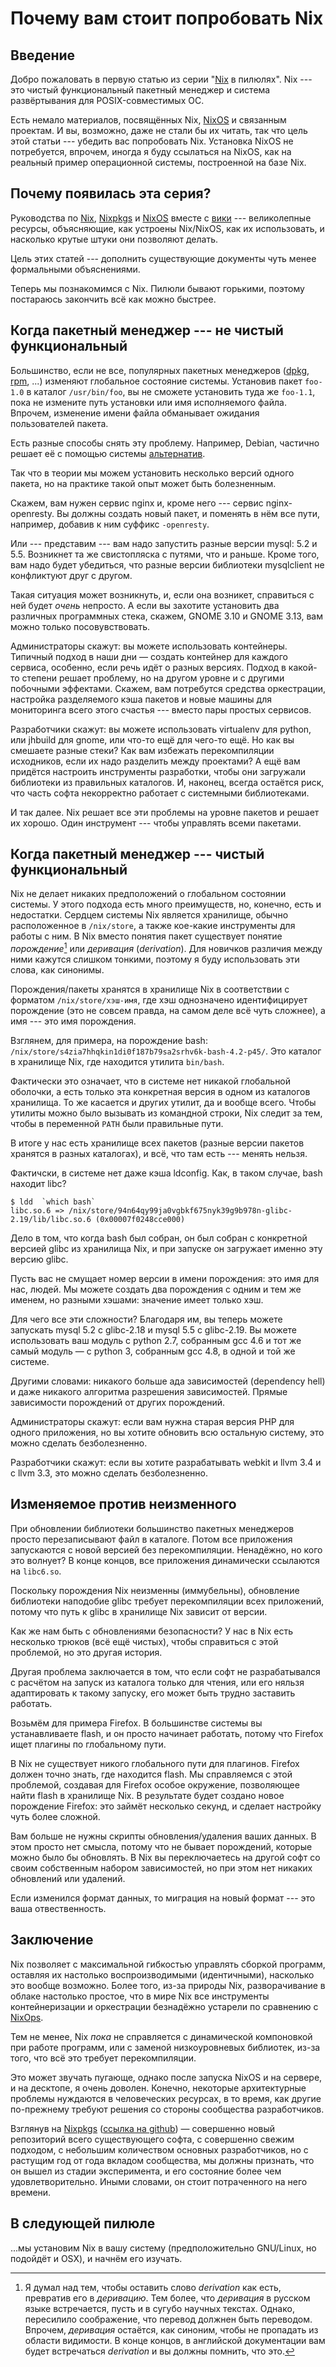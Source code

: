 # Почему вам стоит попробовать Nix

## Введение

Добро пожаловать в первую статью из серии "[Nix](https://nixos.org/nix) в пилюлях".
Nix --- это чистый функциональный пакетный менеджер и система развёртывания для POSIX-совместимых ОС.

Есть немало материалов, посвящённых Nix, [NixOS](https::/nixos.org/nixos) и связанным проектам.
И вы, возможно, даже не стали бы их читать, так что цель этой статьи --- убедить вас попробовать Nix.
Установка NixOS не потребуется, впрочем, иногда я буду ссылаться на NixOS, как на реальный пример операционной системы, построенной на базе Nix.

## Почему появилась эта серия?

Руководства по [Nix](https://nixos.org/manual/nix), [Nixpkgs](https://nixos.org/manual/nixpkgs/) и [NixOS](https://nixos.org/manual/nixos/) вместе с [вики](https://nixos.wiki/) --- великолепные ресурсы, объясняющие, как устроены Nix/NixOS, как их использовать, и насколько крутые штуки они позволяют делать.

Цель этих статей --- дополнить существующие документы чуть менее формальными объяснениями.

Теперь мы познакомимся с Nix.
Пилюли бывают горькими, поэтому постараюсь закончить всё как можно быстрее.

## Когда пакетный менеджер --- не чистый функциональный

Большинство, если не все, популярных пакетных менеджеров ([dpkg](https://wiki.debian.org/dpkg), [rpm](http://www.rpm.org/), ...) изменяют глобальное состояние системы.
Установив пакет `foo-1.0` в каталог `/usr/bin/foo`, вы не сможете установить туда же `foo-1.1`, пока не измените путь установки или имя исполняемого файла.
Впрочем, изменение имени файла обманывает ожидания пользователей пакета.

Есть разные способы снять эту проблему. Например, Debian, частично решает её с помощью системы [альтернатив](https://wiki.debian.org/DebianAlternatives).

Так что в теории мы можем установить несколько версий одного пакета, но на практике такой опыт может быть болезненным.

Скажем, вам нужен сервис nginx и, кроме него --- сервис nginx-openresty.
Вы должны создать новый пакет, и поменять в нём все пути, например, добавив к ним суффикс `-openresty`.

Или --- представим --- вам надо запустить разные версии mysql: 5.2 и 5.5.
Возникнет та же свистопляска с путями, что и раньше.
Кроме того, вам надо будет убедиться, что разные версии библиотеки mysqlclient не конфликтуют друг с другом.

Такая ситуация может возникнуть, и, если она возникет, справиться с ней будет *очень* непросто.
А если вы захотите установить два различных программных стека, скажем, GNOME 3.10 и GNOME 3.13, вам можно только посовувствовать.

Администраторы скажут: вы можете использовать контейнеры.
Типичный подход в наши дни — создать контейнер для каждого сервиса, особенно, если речь идёт о разных версиях.
Подход в какой-то степени решает проблему, но на другом уровне и с другими побочными эффектами.
Скажем, вам потребутся средства оркестрации, настройка разделяемого кэша пакетов и новые машины для мониторинга всего этого счастья --- вместо пары простых сервисов.

Разработчики скажут: вы можете использовать virtualenv для python, или jhbuild для gnome, или что-то ещё для чего-то ещё.
Но как вы смешаете разные стеки?
Как вам избежать перекомпиляции исходников, если их надо разделить между проектами?
А ещё вам придётся настроить инструменты разработки, чтобы они загружали библиотеки из правильных каталогов.
И, наконец, всегда остаётся риск, что часть софта некорректно работает с системными библиотеками.

И так далее.
Nix решает все эти проблемы на уровне пакетов и решает их хорошо.
Один инструмент --- чтобы управлять всеми пакетами.

## Когда пакетный менеджер --- чистый функциональный

Nix не делает никаких предположений о глобальном состоянии системы.
У этого подхода есть много преимуществ, но, конечно, есть и недостатки.
Сердцем системы Nix является хранилище, обычно расположенное в `/nix/store`, а также кое-какие инструменты для работы с ним.
В Nix вместо понятия пакет существует понятие *порождение*[^1] или *деривация* (*derivation*).
Для новичков различия между ними кажутся слишком тонкими, поэтому я буду использовать эти слова, как синонимы.

Порождения/пакеты хранятся в хранилище Nix в соответствии с форматом `/nix/store/хэш-имя`, где хэш однозначено идентифицирует порождение (это не совсем правда, на самом деле всё чуть сложнее), а имя --- это имя порождения.

Взглянем, для примера, на порождение bash: `/nix/store/s4zia7hhqkin1di0f187b79sa2srhv6k-bash-4.2-p45/`.
Это каталог в хранилище Nix, где находится утилита `bin/bash`.

Фактически это означает, что в системе нет никакой глобальной оболочки, а есть только эта конкретная версия в одном из каталогов хранилища.
То же касается и других утилит, да и вообще всего.
Чтобы утилиты можно было вызывать из командной строки, Nix следит за тем, чтобы в переменной `PATH` были правильные пути.

В итоге у нас есть хранилище всех пакетов (разные версии пакетов хранятся в разных каталогах), и всё, что там есть --- менять нельзя.

Фактичски, в системе нет даже кэша ldconfig.
Как, в таком случае, bash находит libc?

```text
$ ldd  `which bash`
libc.so.6 => /nix/store/94n64qy99ja0vgbkf675nyk39g9b978n-glibc-2.19/lib/libc.so.6 (0x00007f0248cce000)
```

Дело в том, что когда bash был собран, он был собран с конкретной версией glibc из хранилища Nix, и при запуске он загружает именно эту версию glibc.

Пусть вас не смущает номер версии в имени порождения: это имя для нас, людей.
Мы можете создать два порождения с одним и тем же именем, но разными хэшами: значение имеет только хэш.

Для чего все эти сложности?
Благодаря им, вы теперь можете запускать mysql 5.2 с glibc-2.18 и mysql 5.5 с glibc-2.19.
Вы можете использовать ваш модуль c python 2.7, собранным gcc 4.6 и тот же самый модуль — с python 3, собранным gcc 4.8, в одной и той же системе.

Другими словами: никакого больше ада зависимостей (dependency hell) и даже никакого алгоритма разрешения зависимостей.
Прямые зависимости порождений от других порождений.

Администраторы скажут: если вам нужна старая версия PHP для одного приложения, но вы хотите обновить всю остальную систему, это можно сделать безболезненно.

Разработчики скажут: если вы хотите разрабатывать webkit и llvm 3.4 и с llvm 3.3, это можно сделать безболезненно.

## Изменяемое против неизменного

При обновлении библиотеки большинство пакетных менеджеров просто перезаписывают файл в каталоге.
Потом все приложения запускаются с новой версией без перекомпиляции.
Ненадёжно, но кого это волнует? В конце концов, все приложения динамически ссылаются на `libc6.so`.

Поскольку порождения Nix неизменны (иммубельны), обновление библиотеки наподобие glibc требует перекомпиляции всех приложений, потому что путь к glibc в хранилище Nix зависит от версии.

Как же нам быть с обновлениями безопасности?
У нас в Nix есть несколько трюков (всё ещё чистых), чтобы справиться с этой проблемой, но это другая история.

Другая проблема заключается в том, что если софт не разрабатывался с расчётом на запуск из каталога только для чтения, или его няльзя адаптировать к такому запуску, его может быть трудно заставить работать.

Возьмём для примера Firefox.
В большинстве системы вы устанавливаете flash, и он просто начинает работать, потому что Firefox ищет плагины по глобальному пути.

В Nix не существует никого глобального пути для плагинов.
Firefox должен точно знать, где находится flash.
Мы справляемся с этой проблемой, создавая для Firefox особое окружение, позволяющее найти flash в хранилище Nix.
В результате будет создано новое порождение Firefox: это займёт несколько секунд, и сделает настройку чуть более сложной.

Вам больше не нужны скрипты обновления/удаления ваших данных.
В этом просто нет смысла, потому что не бывает порождений, которые можно было бы обновлять.
В Nix вы переключаетесь на другой софт со своим собственным набором зависимостей, но при этом нет никаких обновлений или удалений.

Если изменился формат данных, то миграция на новый формат --- это ваша отвественность.

## Заключение

Nix позволяет с максимальной гибкостью управлять сборкой программ, оставляя их настолько воспроизводимыми (идентичными), насколько это вообще возможно.
Более того, из-за природы Nix, разворачивание в облаке настолько простое, что в мире Nix все инструменты контейнеризации и оркестрации безнадёжно устарели по сравнению с [NixOps](http://nixos.org/nixops/).

Тем не менее, Nix *пока* не справляется с динамической компоновкой при работе программ, или с заменой низкоуровневых библиотек, из-за того, что всё это требует перекомпиляции.

Это может звучать пугающе, однако после запуска NixOS и на сервере, и на десктопе, я очень доволен.
Конечно, некоторые архитектурные проблемы нуждаются в человеческих ресурсах, в то время, как другие по-прежнему требуют решения со стороны сообщества разработчиков.

Взглянув на [Nixpkgs](https://nixos.org/nixpkgs) ([ссылка на github](https://github.com/NixOS/nixpkgs)) — совершенно новый репозиторий всего существующего софта, с совершенно свежим подходом, с небольшим количеством основных разработчиков, но с растущим год от года вкладом сообщества, мы должны признать, что он вышел из стадии эксперимента, и его состояние более чем удовлетворительно.
Иными словами, он стоит потраченного на него времени.

## В следующей пилюле

...мы установим Nix в вашу систему (предположительно GNU/Linux, но подойдёт и OSX), и начнём его изучать.

[^1]: Я думал над тем, чтобы оставить слово *derivation* как есть, превратив его в *деривацию*.
      Тем более, что *деривация* в русском языке встречается, пусть и в сугубо научных текстах.
      Однако, пересилило соображение, что перевод должнен быть переводом.
      Впрочем, *деривация* остаётся, как синоним, чтобы не пропадать из области видимости.
      В конце концов, в английской документации вам будет встречаться *derivation* и вы должны помнить, что это.